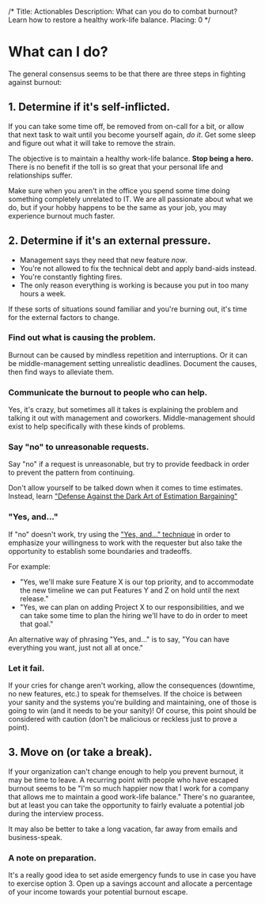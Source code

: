 /*
Title: Actionables
Description: What can you do to combat burnout? Learn how to restore a healthy work-life balance.
Placing: 0
*/

# What can I do?
The general consensus seems to be that there are three steps in fighting
against burnout:

## 1. Determine if it's self-inflicted.
If you can take some time off, be removed from on-call for a bit, or allow that
next task to wait until you become yourself again, *do it*. Get some sleep and
figure out what it will take to remove the strain.

The objective is to maintain a healthy work-life balance. **Stop being a hero.**
There is no benefit if the toll is so great that your personal life and 
relationships suffer.

Make sure when you aren't in the office you spend some time doing something
completely unrelated to IT. We are all passionate about what we
do, but if your hobby happens to be the same as your job, you may experience
burnout much faster.

## 2. Determine if it's an external pressure.
* Management says they need that new feature *now*. 
* You're not allowed to fix the technical debt and apply band-aids instead.
* You're constantly fighting fires.
* The only reason everything is working is because you put in too many hours a week.

If these sorts of situations sound familiar and you're burning out, it's time 
for the external factors to change.

### Find out what is causing the problem.
Burnout can be caused by mindless repetition and interruptions. Or it can be 
middle-management setting unrealistic deadlines. Document the causes, then find 
ways to alleviate them.

### Communicate the burnout to people who can help. 
Yes, it's crazy, but sometimes all it takes is explaining the problem and 
talking it out with management and coworkers. Middle-management should exist to 
help specifically with these kinds of problems.

### Say "no" to unreasonable requests.
Say "no" if a request is unreasonable, but try to provide feedback in order to
prevent the pattern from continuing.

Don't allow yourself to be talked down when it comes to time estimates. Instead, learn <a target="_blank" href="http://monkeyandcrow.com/blog/estimation_bargaining/">
"Defense Against the Dark Art of Estimation Bargaining"</a>

### "Yes, and..."
If "no" doesn't work, try using the <a href="http://www.huffingtonpost.com/
liz-orsquo/cant-say-no-say-yes-instead_b_4583052.html" target="_blank">"Yes, 
and..." technique</a> in order to emphasize your willingness to work with 
the requester but also take the opportunity to establish some boundaries and 
tradeoffs. 
  
For example:

* "Yes, we'll make sure Feature X is our top priority, and to accommodate 
  the new timeline we can put Features Y and Z on hold until the next 
  release."
* "Yes, we can plan on adding Project X to our responsibilities, and we can
  take some time to plan the hiring we'll have to do in order to meet 
  that goal."

An alternative way of phrasing "Yes, and..." is to say, "You can have everything
you want, just not all at once."

### Let it fail.
If your cries for change aren't working, allow the consequences (downtime, no
new features, etc.) to speak for themselves. If the choice is between your 
sanity and the systems you're building and maintaining, one of those is going to win
(and it needs to be your sanity)! Of course, this point should be 
considered with caution (don't be malicious or reckless just to prove a point).

## 3. Move on (or take a break).
If your organization can't change enough to help you prevent burnout, it may be time to leave.
A recurring point with people who have escaped burnout seems to be "I'm so much happier now
that I work for a company that allows me to maintain a good work-life balance."
There's no guarantee, but at least you can take the opportunity to fairly evaluate 
a potential job during the interview process.

It may also be better to take a long vacation, far away from emails and business-speak.

### A note on preparation.
It's a really good idea to set aside emergency funds to use in case you have to
exercise option 3. Open up a savings account and allocate a percentage of 
your income towards your potential burnout escape.
